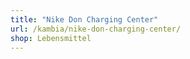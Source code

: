 ```yaml
---
title: "Nike Don Charging Center"
url: /kambia/nike-don-charging-center/
shop: Lebensmittel
---
```

